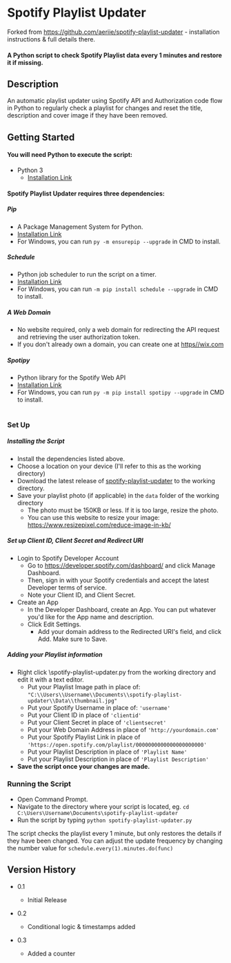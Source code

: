 # Spotify Playlist Updater

Forked from https://github.com/aeriie/spotify-playlist-updater - installation instructions & full details there.


#### A Python script to check Spotify Playlist data every 1 minutes and restore it if missing.


## Description

An automatic playlist updater using Spotify API and Authorization code flow in Python to regularly check a playlist for changes and reset the title, description and cover image if they have been removed. 

## Getting Started
#### You will need Python to execute the script:

* Python 3
    * [Installation Link](https://www.python.org/downloads/)

#### Spotify Playlist Updater requires three dependencies: 

##### Pip

* A Package Management System for Python.
* [Installation Link](https://pip.pypa.io/en/stable/installation/)
* For Windows, you can run ```py -m ensurepip --upgrade``` in CMD to install. 

##### Schedule
* Python job scheduler to run the script on a timer.
* [Installation Link](https://schedule.readthedocs.io/en/stable/installation.html)
* For Windows, you can run ```-m pip install schedule --upgrade``` in CMD to install. 

##### A Web Domain

* No website required, only a web domain for redirecting the API request and retrieving the user authorization token. 
* If you don't already own a domain, you can create one at [https//wix.com](https://wix.com)

##### Spotipy
* Python library for the Spotify Web API
* [Installation Link](https://spotipy.readthedocs.io/en/2.19.0/#installation)
* For Windows, you can run ``` py -m pip install spotipy --upgrade ``` in CMD to install. 

#

### Set Up

##### Installing the Script

* Install the dependencies listed above. 
* Choose a location on your device (I'll refer to this as the working directory)
* Download the latest release of [spotify-playlist-updater](https://github.com/aeriie/spotify-playlist-updater/) to the working directory. 
* Save your playlist photo (if applicable) in the ``data`` folder of the working directory
    * The photo must be 150KB or less. If it is too large, resize the photo. 
    * You can use this website to resize your image: https://www.resizepixel.com/reduce-image-in-kb/

##### Set up Client ID, Client Secret and Redirect URI
* Login to Spotify Developer Account
    * Go to https://developer.spotify.com/dashboard/ and click Manage Dashboard. 
    * Then, sign in with your Spotify credentials and accept the latest Developer terms of service.
    * Note your Client ID, and Client Secret. 
* Create an App
    * In the Developer Dashboard, create an App. You can put whatever you'd like for the App name and description. 
    * Click Edit Settings. 
        * Add your domain address to the Redirected URI's field, and click Add. Make sure to Save. 

##### Adding your Playlist information
* Right click \spotify-playlist-updater.py from the working directory and edit it with a text editor.
   * Put your Playlist Image path in place of: ```` "C:\\Users\\Username\\Documents\\spotify-playlist-updater\\Data\\thumbnail.jpg" ````
   * Put your Spotify Username in place of: ```` 'username' ````
   * Put your Client ID in place of ```` 'clientid' ````
   * Put your Client Secret in place of ```` 'clientsecret' ````
   * Put your Web Domain Address in place of ```` 'http://yourdomain.com' ````
   * Put your Spotify Playlist Link in place of ```` 'https://open.spotify.com/playlist/0000000000000000000000' ````
   * Put your Playlist Description in place of ```` 'Playlist Name' ````
   * Put your Playlist Description in place of ```` 'Playlist Description' ````
* **Save the script once your changes are made.** 



### Running the Script

* Open Command Prompt.
* Navigate to the directory where your script is located, eg. ```` cd C:\Users\Username\Documents\spotify-playlist-updater ````
* Run the script by typing ```` python spotify-playlist-updater.py ````

The script checks the playlist every 1 minute, but only restores the details if they have been changed. You can adjust the update frequency by changing the number value for ```` schedule.every(1).minutes.do(func) ````





## Version History

* 0.1
    * Initial Release
   
* 0.2 
    * Conditional logic & timestamps added

* 0.3
    * Added a counter
